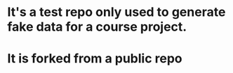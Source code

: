 # It's a test repo only used to generate fake data for a course project.
# It is forked from a public repo
